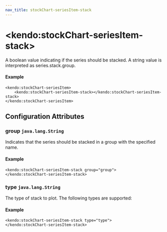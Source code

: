 ```yaml
---
nav_title: stockChart-seriesItem-stack
---
```


# \<kendo:stockChart-seriesItem-stack\>

A boolean value indicating if the series should be stacked.
A string value is interpreted as series.stack.group.

#### Example
    <kendo:stockChart-seriesItem>
        <kendo:stockChart-seriesItem-stack></kendo:stockChart-seriesItem-stack>
    </kendo:stockChart-seriesItem>

## Configuration Attributes

### group `java.lang.String`

Indicates that the series should be stacked in a group with the specified name.

#### Example
    <kendo:stockChart-seriesItem-stack group="group">
    </kendo:stockChart-seriesItem-stack>

### type `java.lang.String`

The type of stack to plot. The following types are supported:

#### Example
    <kendo:stockChart-seriesItem-stack type="type">
    </kendo:stockChart-seriesItem-stack>

